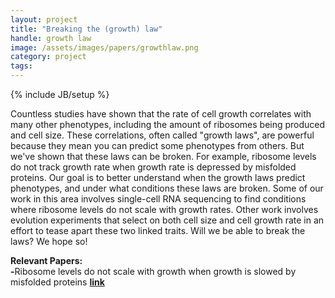 ```yaml
---
layout: project
title: "Breaking the (growth) law"
handle: growth law
image: /assets/images/papers/growthlaw.png
category: project
tags: 
---
```

{% include JB/setup %}

Countless studies have shown that the rate of cell growth correlates with many other phenotypes, including the amount of ribosomes being produced and cell size. These correlations, often called "growth laws", are powerful because they mean you can predict some phenotypes from others. But we've shown that these laws can be broken. For example, ribosome levels do not track growth rate when growth rate is depressed by misfolded proteins. Our goal is to better understand when the growth laws predict phenotypes, and under what conditions these laws are broken. Some of our work in this area involves single-cell RNA sequencing to find conditions where ribosome levels do not scale with growth rates. Other work involves evolution experiments that select on both cell size and cell growth rate in an effort to tease apart these two linked traits. Will we be able to break the laws? We hope so!

<b>Relevant Papers:</b><br>
<b>-</b>Ribosome levels do not scale with growth when growth is slowed by misfolded proteins <b>[link](https://kgslab.org/papers/paper/proteomic-speedometer)</b>
